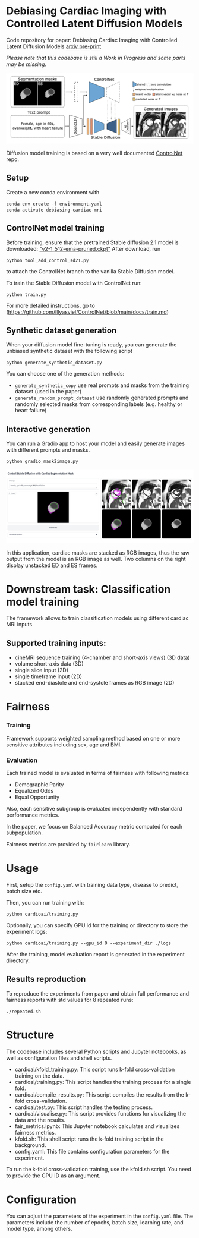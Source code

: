 # Debiasing Cardiac Imaging with Controlled Latent Diffusion Models
Code repository for paper: Debiasing Cardiac Imaging with Controlled Latent Diffusion Models [arxiv pre-print](https://arxiv.org/abs/2403.19508)

*Please note that this codebase is still a Work in Progress and some parts may be missing.*

![img](figures/figure.png)

Diffusion model training is based on a very well documented [ControlNet](https://github.com/lllyasviel/ControlNet) repo. 

## Setup
Create a new conda environment with
```
conda env create -f environment.yaml
conda activate debiasing-cardiac-mri
```

## ControlNet model training

Before training, ensure that the pretrained Stable diffusion 2.1 model is downloaded: 
["v2-1_512-ema-pruned.ckpt"](https://huggingface.co/stabilityai/stable-diffusion-2-1-base/tree/main)
After download, run
```
python tool_add_control_sd21.py
```
to attach the ControlNet branch to the vanilla Stable Diffusion model.


To train the Stable Diffusion model with ControlNet run:
```
python train.py
```

For more detailed instructions, go to (https://github.com/lllyasviel/ControlNet/blob/main/docs/train.md)

## Synthetic dataset generation
When your diffusion model fine-tuning is ready, you can generate the unbiased synthetic dataset with the following script
```
python generate_synthetic_dataset.py
```
You can choose one of the generation methods:
 - `generate_synthetic_copy` use real prompts and masks from the training dataset (used in the paper)
 - `generate_random_prompt_dataset` use randomly generated prompts and randomly selected masks from corresponding labels (e.g. healthy or heart failure)

## Interactive generation
You can run a Gradio app to host your model and easily generate images with different prompts and masks.
```
python gradio_mask2image.py
```

![img](figures/gradio_cmr.png)

In this application, cardiac masks are stacked as RGB images, thus the raw output from the model is an RGB image as well. Two columns on the right display unstacked ED and ES frames.


# Downstream task: Classification model training

The framework allows to train classification models using different cardiac MRI inputs

## Supported training inputs:
 - cineMRI sequence training (4-chamber and short-axis views) (3D data)
 - volume short-axis data (3D)
 - single slice input (2D)
 - single timeframe input (2D)
 - stacked end-diastole and end-systole frames as RGB image (2D)

# Fairness

### Training
Framework supports weighted sampling method based on one or more sensitive attributes including sex, age and BMI.

### Evaluation
Each trained model is evaluated in terms of fairness with following metrics:
 - Demographic Parity
 - Equalized Odds
 - Equal Opportunity

Also, each sensitive subgroup is evaluated independently with standard performance metrics.

In the paper, we focus on Balanced Accuracy metric computed for each subpopulation.

Fairness metrics are provided by `fairlearn` library.

# Usage

First, setup the `config.yaml` with training data type, disease to predict, batch size etc.

Then, you can run training with:
```
python cardioai/training.py
```

Optionally, you can specify GPU id for the training or directory to store the experiment logs:
```
python cardioai/training.py --gpu_id 0 --experiment_dir ./logs
```

After the training, model evaluation report is generated in the experiment directory.

## Results reproduction

To reproduce the experiments from paper and obtain full performance and fairness reports with std values for 8 repeated runs:
```
./repeated.sh
```

# Structure

The codebase includes several Python scripts and Jupyter notebooks, as well as configuration files and shell scripts.

- cardioai/kfold_training.py: This script runs k-fold cross-validation training on the data.
- cardioai/training.py: This script handles the training process for a single fold.
- cardioai/compile_results.py: This script compiles the results from the k-fold cross-validation.
- cardioai/test.py: This script handles the testing process.
- cardioai/visualise.py: This script provides functions for visualizing the data and the results.
- fair_metrics.ipynb: This Jupyter notebook calculates and visualizes fairness metrics.
- kfold.sh: This shell script runs the k-fold training script in the background.
- config.yaml: This file contains configuration parameters for the experiment.


To run the k-fold cross-validation training, use the kfold.sh script. You need to provide the GPU ID as an argument.

# Configuration

You can adjust the parameters of the experiment in the `config.yaml` file. The parameters include the number of epochs, batch size, learning rate, and model type, among others.
